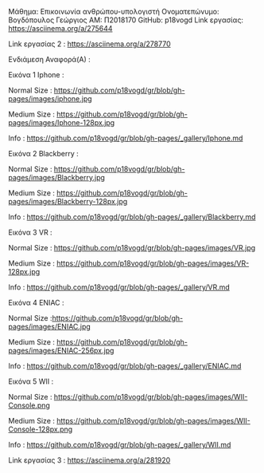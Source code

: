 Μάθημα: Επικοινωνία ανθρώπου-υπολογιστή
Ονοματεπώνυμο: Βογδόπουλος Γεώργιος
ΑΜ: Π2018170
GitHub: p18vogd
Link εργασίας: https://asciinema.org/a/275644

Link εργασίας 2 : https://asciinema.org/a/278770


Ενδιάμεση Αναφορά(Α) : 
  
  
  
   Εικόνα 1 Iphone :
   
   
   Normal Size : https://github.com/p18vogd/gr/blob/gh-pages/images/iphone.jpg
   
   Medium Size : https://github.com/p18vogd/gr/blob/gh-pages/images/Iphone-128px.jpg
  
   Info : https://github.com/p18vogd/gr/blob/gh-pages/_gallery/Iphone.md
   
   
   Εικόνα 2 Blackberry :
   
   
   Normal Size : https://github.com/p18vogd/gr/blob/gh-pages/images/Blackberry.jpg
   
   Medium Size : https://github.com/p18vogd/gr/blob/gh-pages/images/Blackberry-128px.jpg
   
   Info : https://github.com/p18vogd/gr/blob/gh-pages/_gallery/Blackberry.md
   
  
  
  Εικόνα 3 VR :
  
  
   Normal Size : https://github.com/p18vogd/gr/blob/gh-pages/images/VR.jpg
   
   Medium Size : https://github.com/p18vogd/gr/blob/gh-pages/images/VR-128px.jpg
   
   Info : https://github.com/p18vogd/gr/blob/gh-pages/_gallery/VR.md
   
   
   Εικόνα 4 ENIAC :
   
   
   Normal Size :https://github.com/p18vogd/gr/blob/gh-pages/images/ENIAC.jpg
   
   Medium Size : https://github.com/p18vogd/gr/blob/gh-pages/images/ENIAC-256px.jpg
   
   Info : https://github.com/p18vogd/gr/blob/gh-pages/_gallery/ENIAC.md
   
   
   Εικόνα 5 WII :
   
   
   Normal Size : https://github.com/p18vogd/gr/blob/gh-pages/images/WII-Console.png
   
   Medium Size : https://github.com/p18vogd/gr/blob/gh-pages/images/WII-Console-128px.png
   
   Info : https://github.com/p18vogd/gr/blob/gh-pages/_gallery/WII.md
   
   
   
   Link εργασίας 3 : https://asciinema.org/a/281920
   
   
      
